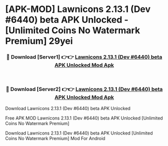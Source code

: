 # [APK-MOD] Lawnicons 2.13.1 (Dev #6440) beta APK Unlocked - [Unlimited Coins No Watermark Premium] 29yei



<div align="center">
<h3>🔴 Download [Server1] 👉👉 <a href="https://momento.my/?title=Lawnicons_2.13.1_(Dev_#6440)_beta_APK_Unlocked">Lawnicons 2.13.1 (Dev #6440) beta APK Unlocked Mod Apk</a></h3><br>

<h3>🔴 Download [Server2] 👉👉 <a href="https://momento.my/?title=Lawnicons_2.13.1_(Dev_#6440)_beta_APK_Unlocked">Lawnicons 2.13.1 (Dev #6440) beta APK Unlocked Mod Apk</a></h3>
</div>



Download Lawnicons 2.13.1 (Dev #6440) beta APK Unlocked 

Free APK MOD Lawnicons 2.13.1 (Dev #6440) beta APK Unlocked [Unlimited Coins No Watermark Premium]

Download Lawnicons 2.13.1 (Dev #6440) beta APK Unlocked [Unlimited Coins No Watermark Premium] Mod For Android
